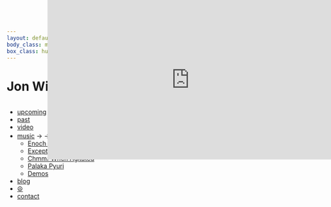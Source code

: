 ```yaml
---
layout: default 
body_class: main huge scrolling
box_class: huge
---
```

<h1>Jon Williams</h1>


<div style="position: fixed; right: 0; top: 0">
    <iframe src="http://player.vimeo.com/video/27566659?portrait=0" width="640" height="360" frameborder="0"> </iframe>
<!--    <iframe class="youtube-player" type="text/html" width="640" height="510" src="http://www.youtube.com/embed/AvgokdShLTg" frameborder="0"> </iframe>
    -->
</div>
<ul style="float:left" class="root">
  <li><a class="upcoming" href="upcoming.html">upcoming</a></li>
  <li><a class="chronology" href="chronology.html">past</a></li>

  <li><a class="video" href="media.html">video</a></li>

  
  <li>
    <a href="http://soundcloud.com/wizardishungry">music</a>
    <span class="reveal">&rarr; &rarr; <sup>&uarr;</sup></span>
    <ul class="less">
        <li><a href="http://soundcloud.com/enoch-aln">Enoch A.L.N.</a></li>
        <li><a href="http://excepter.net/">Excepter</a></li>
        <li><a href="http://chmmrwhenagitated.com/">Chmmr When Agitated</a></li>
        <li class="less"><a href="http://soundcloud.com/wizardishungry/palaka-pyuri-crest-jewel-mix">Palaka Pyuri</a></li>
        <li class="less"><a href="http://soundcloud.com/wizardishungry">Demos</a></li>
    </ul>
  </li>
  

  <li><a class="blog" href="http://blog.wizardishungry.com/">blog</a></li>

  <li><a class="peace" title="The Science of Peace Project" href="http://www.thescienceofpeaceproject.com/">☮</a></li>

  <li><a class="contact" href="mailto:jon@wizardishungry.com">contact</a></li>

</ul>
<h1>wizardishungry</h1>
